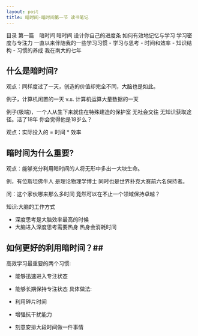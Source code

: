 ```yaml
---
layout: post
title: 暗时间-暗时间第一节 读书笔记
---
```


目录
第一篇　暗时间
  暗时间
  设计你自己的进度条
  如何有效地记忆与学习
  学习密度与专注力
  一直以来伴随我的一些学习习惯
      - 学习与思考
      - 时间和效率
      - 知识结构
      - 习惯的养成
  我在南大的七年
  
  
## 什么是暗时间? ##

观点：同样度过了一天，创造的价值却完全不同，大脑也是如此。

例子，计算机闲置的一天 v.s. 计算机运算大量数据的一天

例子(极端)，一个人从生下来就住在特殊建造的保护室 无社会交往 无知识获取途径。活了18年 你会觉得他是18岁么？

观点：实际投入的 = 时间 * 效率 


## 暗时间为什么重要? ##

观点：能够充分利用暗时间的人将无形中多出一大块生命。

例，有位斯坦佛牛人 是理论物理学博士 同时也是世界扑克大赛前六名保持者。

问：这个家伙哪来那么多时间 竟然可以在不止一个领域保持卓越？

知识:大脑的工作方式

- 深度思考是大脑效率最高的时候
- 大脑进入深度思考需要热身 热身会消耗时间


## 如何更好的利用暗时间？##

高效学习最重要的两个习惯:

- 能够迅速进入专注状态 
- 能够长期保持专注状态
具体做法:

- 利用碎片时间
- 增强抗干扰能力 
- 刻意安排大段时间做一件事情
